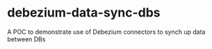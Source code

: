 # debezium-data-sync-dbs
A POC to demonstrate use of Debezium connectors to synch up data between DBs
